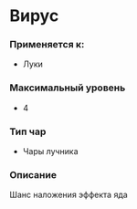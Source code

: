 # Вирус

### Применяется к:

* Луки

### Максимальный уровень&#x20;

* 4

### Тип чар

* Чары лучника

### Описание&#x20;

Шанс наложения эффекта яда
